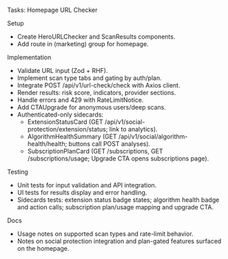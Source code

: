 Tasks: Homepage URL Checker

Setup
- Create HeroURLChecker and ScanResults components.
- Add route in (marketing) group for homepage.

Implementation
- Validate URL input (Zod + RHF).
- Implement scan type tabs and gating by auth/plan.
- Integrate POST /api/v1/url-check/check with Axios client.
- Render results: risk score, indicators, provider sections.
- Handle errors and 429 with RateLimitNotice.
- Add CTAUpgrade for anonymous users/deep scans.
- Authenticated-only sidecards:
  - ExtensionStatusCard (GET /api/v1/social-protection/extension/status; link to analytics).
  - AlgorithmHealthSummary (GET /api/v1/social/algorithm-health/health; buttons call POST analyses).
  - SubscriptionPlanCard (GET /subscriptions, GET /subscriptions/usage; Upgrade CTA opens subscriptions page).

Testing
- Unit tests for input validation and API integration.
- UI tests for results display and error handling.
- Sidecards tests: extension status badge states; algorithm health badge and action calls; subscription plan/usage mapping and upgrade CTA.

Docs
- Usage notes on supported scan types and rate-limit behavior.
- Notes on social protection integration and plan-gated features surfaced on the homepage.